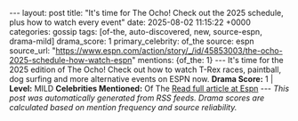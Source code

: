 --- layout: post title: "It's time for The Ocho! Check out the 2025 schedule, plus how to watch every event" date: 2025-08-02 11:15:22 +0000 categories: gossip tags: [of-the, auto-discovered, new, source-espn, drama-mild] drama_score: 1 primary_celebrity: of_the source: espn source_url: "https://www.espn.com/action/story/_/id/45853003/the-ocho-2025-schedule-how-watch-espn" mentions: {of_the: 1} --- It's time for the 2025 edition of The Ocho! Check out how to watch T-Rex races, paintball, dog surfing and more alternative events on ESPN now. **Drama Score:** 1 | **Level:** MILD **Celebrities Mentioned:** Of The [Read full article at Espn](https://www.espn.com/action/story/_/id/45853003/the-ocho-2025-schedule-how-watch-espn) --- *This post was automatically generated from RSS feeds. Drama scores are calculated based on mention frequency and source reliability.*